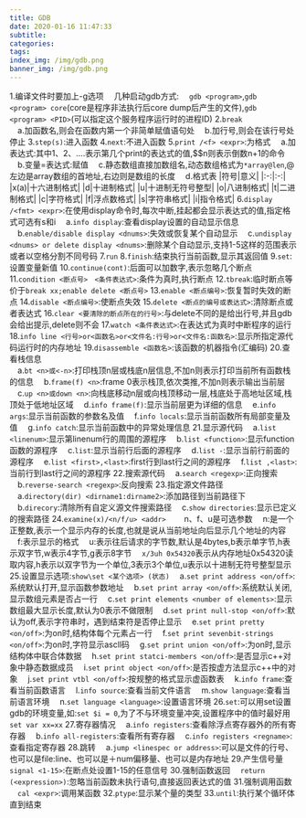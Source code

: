 ```yaml
---
title: GDB
date: 2020-01-16 11:47:33
subtitle:
categories:
tags:
index_img: /img/gdb.png
banner_img: /img/gdb.png
---
```


1.编译文件时要加上-g选项
　几种启动gdb方式:
　`gdb <program>`,`gdb <program> core`(core是程序非法执行后core dump后产生的文件),`gdb <program> <PID>`(可以指定这个服务程序运行时的进程ID)
2.`break`  
　a.加函数名,则会在函数内第一个非简单赋值语句处
　b.加行号,则会在该行号处停止
3.`step(s)`:进入函数
4.`next`:不进入函数
5.`print /<f> <expr>`:<f>为格式
　a.加表达式:其中$1、$2、....表示第几个print的表达式的值,$$n则表示倒数n+1的命令
　b.变量=表达式:赋值
　c.静态数组直接加数组名,动态数组格式为`*array@len`,@左边是array数组的首地址,右边则是数组的长度
　d.格式表
|符号|意义|
|:-:|:-:|
|x(a)|十六进制格式|
|d|十进制格式|
|u|十进制无符号整型|
|o|八进制格式|
|t|二进制格式|
|c|字符格式|
|f|浮点数格式|
|s|字符串格式|
|i|指令格式|
6.`display /<fmt> <expr>`:在使用display命令时,每次中断,挂起都会显示表达式的值,<fmt>指定格式可选有s和i
　a.`info display`:查看display设置的自动显示信息
　b.`enable/disable display <dnums>`:失效或恢复某个自动显示
　c.`undisplay <dnums> or delete display <dnums>`:删除某个自动显示,支持1-5这样的范围表示或者以空格分割不同号码
7.`run`
8.`finish`:结束执行当前函数,显示其返回值
9.`set`:设置变量新值
10.`continue(cont)`:后面可以加数字,表示忽略几个断点
11.`condition <断点号>　<条件表达式>`:条件为真时,执行断点
12.`tbreak`:临时断点等价于`break xx;enable delete <断点号>`
13.`enable <断点编号>`:恢复暂时失效的断点
14.`disable <断点编号>`:使断点失效
15.`delete <断点的编号或表达式>`:清除断点或者表达式
16.`clear <要清除的断点所在的行号>`:与delete不同的是给出行号,并且gdb会给出提示,delete则不会
17.`watch <条件表达式>`:在表达式为真时中断程序的运行
18.`info line <行号>or<函数名>or<文件名:行号>or<文件名:函数名>`:显示所指定源代码运行时的内存地址
19.`disassemble <函数名>`:该函数的机器指令(汇编码)
20.查看栈信息  
　a.`bt <n>或<-n>`:打印栈顶n层或栈底n层信息,不加n则表示打印当前所有函数栈的信息
　b.`frame(f) <n>`:frame 0表示栈顶,依次类推,不加n则表示输出当前层
　c.`up <n>或down <n>`:向栈底移动n层或向栈顶移动一层,栈底处于高地址区域,栈顶处于低地址区域
　d.`info frame(f)`:显示当前层更为详细的信息
　e.`info args`:显示当前函数的参数名及值
　f.`info locals`:显示当前函数所有局部变量及值
　g.`info catch`:显示当前函数中的异常处理信息
21.显示源代码
　a.`list <linenum>`:显示第linenum行的周围的源程序
　b.`list <function>`:显示function函数的源程序
　c.`list`:显示当前行后面的源程序
　d.`list -`:显示当前行前面的源程序
　e.`list <first>,<last>`:first行到last行之间的源程序
　f.`list ,<last>`:当前行到last行之间的源程序
22.搜索源代码
　a.`search <regexp>`:正向搜索
　b.`reverse-search <regexp>`:反向搜索
23.指定源文件路径
　a.`directory(dir) <dirname1:dirname2>`:添加路径到当前路径下
　b.`direcory`:清除所有自定义源文件搜索路径
　c.`show directories`:显示已定义的搜索路径
24.`examine(x)/<n/f/u> <addr>`　
　n、f、u是可选参数
　n:是一个正整数,表示一个显示内存的长度,也就是说从当前地址向后显示几个地址的内容
　f:表示显示的格式
　u:表示往后请求的字节数,默认是4bytes,b表示单字节,h表示双字节,w表示4字节,g表示8字节
　`x/3uh 0x54320`表示从内存地址0x54320读取内容,h表示以双字节为一个单位,3表示3个单位,u表示以十进制无符号整型显示
25.设置显示选项:`show\set <某个选项> (状态)`
　a.`set print address <on/off>`:系统默认打开,显示函数参数地址
　b.`set print array <on/off>`:系统默认关闭,显示数组元素是否占一行
　c.`set print elements <number of elements>`:显示数组最大显示长度,默认为0表示不做限制
　d.`set print null-stop <on/off>`:默认为off,表示字符串时，遇到结束符是否停止显示
　e.`set print pretty <on/off>`:为on时,结构体每个元素占一行
　f.`set print sevenbit-strings <on/off>`:为on时,字符显示ascll码
　g.`set print union <on/off>`:为on时,显示结构体中联合体数据
　h.`set print statci-members <on/off>`:是否显示c++对象中静态数据成员
　i.`set print object <on/off>`:是否按虚方法显示c++中的对象
　j.`set print vtbl <on/off>`:按规整的格式显示虚函数表
　k.`info frame`:查看当前函数语言
　l.`info source`:查看当前文件语言
　m.`show language`:查看当前语言环境
　n.`set language <language>`:设置语言环境
26.`set`:可以用set设置gdb的环境变量,如:`set $i = 0`,为了不与环境变量冲突,设置程序中的值时最好用`set var xx=xx`
27.寄存器情况
　a.`info registers`:查看除浮点寄存器外的所有寄存器
　b.`info all-registers`:查看所有寄存器
　c.`info registers <regname>`:查看指定寄存器
28.跳转
　a.`jump <linespec or address>`:可以是文件的行号、也可以是file:line、也可以是＋num偏移量、也可以是内存地址
29.产生信号量
　`signal <1-15>`:在断点处设置1-15的任意信号
30.强制函数返回
　`return (<expression>)`:忽略当前函数未执行语句,直接返回表达式的值
31.强制调用函数
　`cal <expr>`:调用某函数
32.`ptype`:显示某个量的类型
33.`until`:执行某个循环体直到结束
